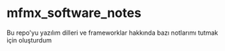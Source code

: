 # mfmx_software_notes
Bu repo'yu yazılım dilleri ve frameworklar hakkında bazı notlarımı tutmak için oluşturdum
